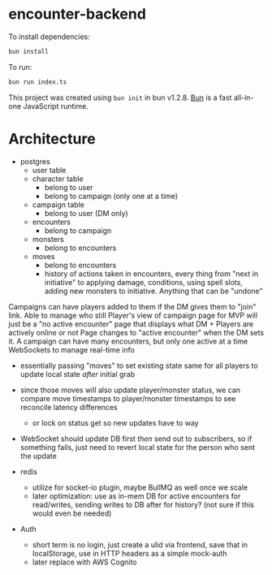 # encounter-backend

To install dependencies:

```bash
bun install
```

To run:

```bash
bun run index.ts
```

This project was created using `bun init` in bun v1.2.8. [Bun](https://bun.sh) is a fast all-in-one JavaScript runtime.


# Architecture

* postgres
  * user table
  * character table
    * belong to user
    * belong to campaign (only one at a time)
  * campaign table
    * belong to user (DM only)
  * encounters 
    * belong to campaign
  * monsters
    * belong to encounters
  * moves
    * belong to encounters
    * history of actions taken in encounters, every thing from "next in initiative" to applying damage, conditions, using spell slots,
      adding new monsters to initiative. Anything that can be "undone"

Campaigns can have players added to them if the DM gives them to "join" link. Able to manage who still
Player's view of campaign page for MVP will just be a "no active encounter" page that displays what DM + Players are actively online or not
Page changes to "active encounter" when the DM sets it. A campaign can have many encounters, but only one active at a time
WebSockets to manage real-time info 
* essentially passing "moves" to set existing state same for all players to update local state _after_ initial grab
* since those moves will also update player/monster status, we can compare move timestamps to player/monster timestamps to see reconcile latency differences
  * or lock on status get so new updates have to way
* WebSocket should update DB first _then_ send out to subscribers, so if something fails, just need to revert local state for the person who sent the update

* redis
  * utilize for socket-io plugin, maybe BullMQ as well once we scale
  * later optimization: use as in-mem DB for active encounters for read/writes, sending writes to DB after for history? (not sure if this would even be needed)

* Auth
  * short term is no login, just create a ulid via frontend, save that in localStorage, use in HTTP headers as a simple mock-auth
  * later replace with AWS Cognito
